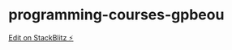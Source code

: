# programming-courses-gpbeou

[Edit on StackBlitz ⚡️](https://stackblitz.com/edit/programming-courses-gpbeou)
